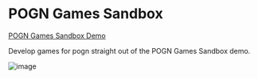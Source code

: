 # POGN Games Sandbox
[POGN Games Sandbox Demo](https://pogngamesandbox-eac15b3c6192.herokuapp.com/)

Develop games for pogn straight out of the POGN Games Sandbox demo.

![image](https://github.com/user-attachments/assets/d488bdc5-e781-468e-ae7f-e905a45d974e)
